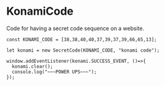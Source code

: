 # KonamiCode
Code for having a secret code sequence on a website. 

```
const KONAMI_CODE = [38,38,40,40,37,39,37,39,66,65,13];

let konami = new SecretCode(KONAMI_CODE, "konami code");

window.addEventListener(konami.SUCCESS_EVENT, ()=>{
  konami.clear();
  console.log("~~~POWER UPS~~~");
});
```
